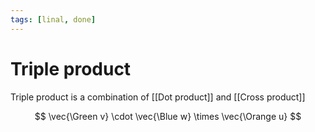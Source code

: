 ```yaml
---
tags: [linal, done]
---
```


# Triple product

Triple product is a combination of [[Dot product]] and [[Cross product]]

$$
	\vec{\Green v} \cdot \vec{\Blue w} \times \vec{\Orange u}
$$

